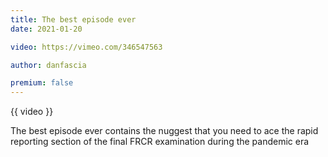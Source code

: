```yaml
---
title: The best episode ever
date: 2021-01-20

video: https://vimeo.com/346547563

author: danfascia

premium: false
---
```


{{ video }}

The best episode ever contains the nuggest that you need to ace the rapid reporting section of the final FRCR examination during the pandemic era